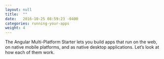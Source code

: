 ```yaml
---
layout: null
title:  ""
date:   2016-10-25 08:59:23 -0400
categories: running-your-apps
weight: 4
---
```


The Angular Multi-Platform Starter lets you build apps that run on the web, on native mobile platforms, and as native desktop applications. Let’s look at how each of them work.